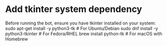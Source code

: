 # Add tkinter system dependency
Before running the bot, ensure you have tkinter installed on your system:
sudo apt-get install -y python3-tk  # For Ubuntu/Debian
sudo dnf install -y python3-tkinter  # For Fedora/RHEL
brew install python-tk  # For macOS with Homebrew
